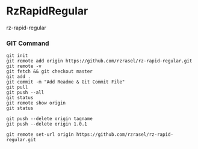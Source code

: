 # RzRapidRegular
rz-rapid-regular

### GIT Command
```git_command
git init
git remote add origin https://github.com/rzrasel/rz-rapid-regular.git
git remote -v
git fetch && git checkout master
git add .
git commit -m "Add Readme & Git Commit File"
git pull
git push --all
git status
git remote show origin
git status

git push --delete origin tagname
git push --delete origin 1.0.1

git remote set-url origin https://github.com/rzrasel/rz-rapid-regular.git
```